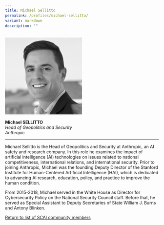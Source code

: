 ```yaml
---
title: Michael Sellitto
permalink: /profiles/michael-sellitto/
variant: markdown
description: ""
---
```

<div style="width:50%"><img src="/images/People/michael_sellitto.jpeg" alt="Michael Sellitto"></div>

**Michael SELLITTO**<br>*Head of Geopolitics and Security*<br>*Anthropic*<br>

---

Michael Sellitto is the Head of Geopolitics and Security at Anthropic, an AI safety and research company. In this role he examines the impact of artificial intelligence (AI) technologies on issues related to national competitiveness, international relations, and international security. Prior to joining Anthropic, Michael was the founding Deputy Director of the Stanford Institute for Human-Centered Artificial Intelligence (HAI), which is dedicated to advancing AI research, education, policy, and practice to improve the human condition. 

From 2015-2018, Michael served in the White House as Director for Cybersecurity Policy on the National Security Council staff. Before that, he served as Special Assistant to Deputy Secretaries of State William J. Burns and Antony Blinken.

[Return to list of SCAI community members](/community)